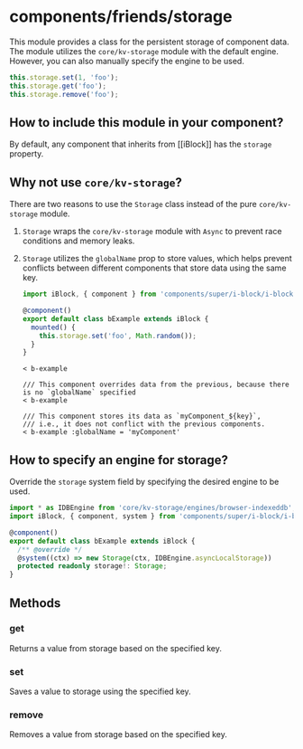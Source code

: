 # components/friends/storage

This module provides a class for the persistent storage of component data. The module utilizes the `core/kv-storage` module with the default engine.
However, you can also manually specify the engine to be used.

```js
this.storage.set(1, 'foo');
this.storage.get('foo');
this.storage.remove('foo');
```

## How to include this module in your component?

By default, any component that inherits from [[iBlock]] has the `storage` property.

## Why not use `core/kv-storage`?

There are two reasons to use the `Storage` class instead of the pure `core/kv-storage` module.

1. `Storage` wraps the `core/kv-storage` module with `Async` to prevent race conditions and memory leaks.

2. `Storage` utilizes the `globalName` prop to store values, which helps prevent conflicts between different components that store data using the same key.

   ```typescript
   import iBlock, { component } from 'components/super/i-block/i-block';

   @component()
   export default class bExample extends iBlock {
     mounted() {
       this.storage.set('foo', Math.random());
     }
   }
   ```

   ```
   < b-example

   /// This component overrides data from the previous, because there is no `globalName` specified
   < b-example

   /// This component stores its data as `myComponent_${key}`,
   /// i.e., it does not conflict with the previous components.
   < b-example :globalName = 'myComponent'
   ```

## How to specify an engine for storage?

Override the `storage` system field by specifying the desired engine to be used.

```typescript
import * as IDBEngine from 'core/kv-storage/engines/browser-indexeddb';
import iBlock, { component, system } from 'components/super/i-block/i-block';

@component()
export default class bExample extends iBlock {
  /** @override */
  @system((ctx) => new Storage(ctx, IDBEngine.asyncLocalStorage))
  protected readonly storage!: Storage;
}
```

## Methods

### get

Returns a value from storage based on the specified key.

### set

Saves a value to storage using the specified key.

### remove

Removes a value from storage based on the specified key.
